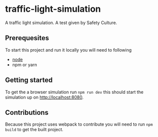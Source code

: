 # traffic-light-simulation
A traffic light simulation. A test given by Safety Culture.

## Prerequesites
To start this project and run it locally you will need to following

  - [node](https://nodejs.org/en/download/)
  - npm or yarn

## Getting started

To get the a browser simulation run `npm run dev` this should start the simulation up on [http://localhost:8080](http://localhost:8080).

## Contributions

Because this project uses webpack to contribute you will need to run `npm build` to get the built project.
